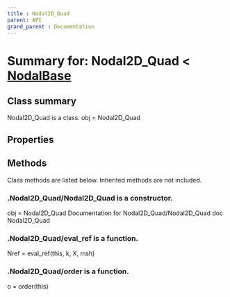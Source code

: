 ```yaml
---
title : Nodal2D_Quad
parent: API
grand_parent : Documentation
---
```

# Summary for: **Nodal2D_Quad**  < [NodalBase](NodalBase.html)

## Class summary

Nodal2D_Quad is a class.
obj = Nodal2D_Quad

## Properties


## Methods

Class methods are listed below. Inherited methods are not included.

### .**Nodal2D_Quad**/Nodal2D_Quad is a constructor.
obj = Nodal2D_Quad
Documentation for Nodal2D_Quad/Nodal2D_Quad
doc Nodal2D_Quad

### .Nodal2D_Quad/**eval_ref** is a function.
Nref = eval_ref(this, k, X, msh)

### .Nodal2D_Quad/**order** is a function.
o = order(this)


